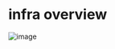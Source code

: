 # infra overview
![image](https://github.com/user-attachments/assets/64ff85fb-0e49-4c3a-9544-93d031410802)
